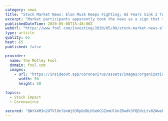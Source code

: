 ```yaml
---
category: news
title: "Stock Market News: Elon Musk Keeps Fighting; Ad Fears Sink 2 Top Stocks"
excerpt: "Market participants apparently took the news as a sign that the federal government would have to step in with more financial assistance to ailing Americans and to stimulate the U.S. economy. Just after 11 a."
publishedDateTime: 2020-05-08T15:48:00Z
webUrl: "https://www.fool.com/investing/2020/05/08/stock-market-news-elon-musk-keeps-fighting-ad-fear.aspx"
type: article
quality: 65
heat: 65
published: false

provider:
  name: The Motley Fool
  domain: fool.com
  images:
    - url: "https://insideout.app/coronavirus/assets/images/organizations/fool.com-50x50.jpg"
      width: 50
      height: 50

topics:
  - Stock Impact
  - Coronavirus

secured: "QWtX4M3n2UTVl8nlbxWj93RpDd0LHSeKCGZomUlXnZRwdk3fQEdcLtv02WwePLCz3ue2HPwVKU5ZUTvqPA/2RMxc9cEuuQ7pZ8NvLfWjSxx8SKt+xpiI3rki4nEI+wj8vCIstN1WzRgdxNH8fei/WMA3FW3kdDY0I/fsCComp/ooVkhHHRojG7fltkk2Y8F3R/oo3wwwCpRONYTlUclE31lLSK9/5egNOrrWInITkIU7SEfM0/vrXMiHf1HP6XdA5RTaB1dzZJ13zWqEiOOH8fRLJSZD8C8gORS9iG6t//pJeC+6r9tNsWVIXE1tXTKKRTxNjDzoJnuj5VCnkJR7LEKCsRwYd+Te4hbs+KsaCRnjXLqK6v1BVpi781BEWkL54tureZ4eQu/1/Mw1uG+N15r/boAnQ5Jt6WtX75DiHxeotFKCUlLX7Me9zIBkcFrIh/PXNvxwn4lXYMOkXgdxVUbbQRgeE75B0Wzzs30+M4g=;lj5owEmfOALF5oLWN03jWA=="
---
```


